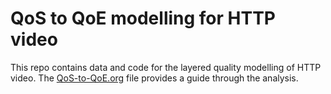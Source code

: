 # QoS to QoE modelling for HTTP video

This repo contains data and code for the layered quality modelling of HTTP video.
The [QoS-to-QoE.org](./QoS-to-QoE.md) file provides a guide through the analysis.

